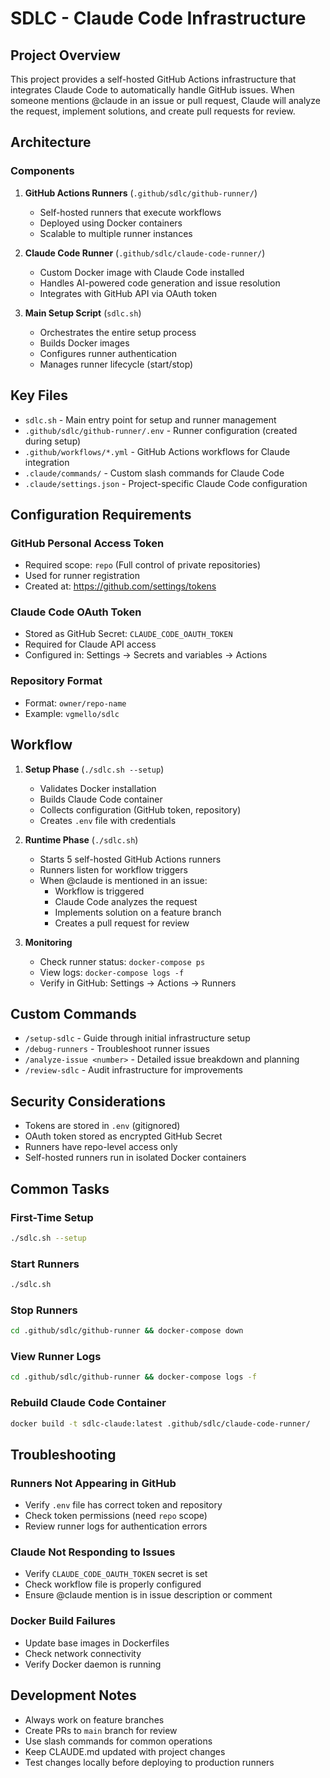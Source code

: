 # SDLC - Claude Code Infrastructure

## Project Overview

This project provides a self-hosted GitHub Actions infrastructure that integrates Claude Code to automatically handle GitHub issues. When someone mentions @claude in an issue or pull request, Claude will analyze the request, implement solutions, and create pull requests for review.

## Architecture

### Components

1. **GitHub Actions Runners** (`.github/sdlc/github-runner/`)
   - Self-hosted runners that execute workflows
   - Deployed using Docker containers
   - Scalable to multiple runner instances

2. **Claude Code Runner** (`.github/sdlc/claude-code-runner/`)
   - Custom Docker image with Claude Code installed
   - Handles AI-powered code generation and issue resolution
   - Integrates with GitHub API via OAuth token

3. **Main Setup Script** (`sdlc.sh`)
   - Orchestrates the entire setup process
   - Builds Docker images
   - Configures runner authentication
   - Manages runner lifecycle (start/stop)

## Key Files

- `sdlc.sh` - Main entry point for setup and runner management
- `.github/sdlc/github-runner/.env` - Runner configuration (created during setup)
- `.github/workflows/*.yml` - GitHub Actions workflows for Claude integration
- `.claude/commands/` - Custom slash commands for Claude Code
- `.claude/settings.json` - Project-specific Claude Code configuration

## Configuration Requirements

### GitHub Personal Access Token
- Required scope: `repo` (Full control of private repositories)
- Used for runner registration
- Created at: https://github.com/settings/tokens

### Claude Code OAuth Token
- Stored as GitHub Secret: `CLAUDE_CODE_OAUTH_TOKEN`
- Required for Claude API access
- Configured in: Settings → Secrets and variables → Actions

### Repository Format
- Format: `owner/repo-name`
- Example: `vgmello/sdlc`

## Workflow

1. **Setup Phase** (`./sdlc.sh --setup`)
   - Validates Docker installation
   - Builds Claude Code container
   - Collects configuration (GitHub token, repository)
   - Creates `.env` file with credentials

2. **Runtime Phase** (`./sdlc.sh`)
   - Starts 5 self-hosted GitHub Actions runners
   - Runners listen for workflow triggers
   - When @claude is mentioned in an issue:
     - Workflow is triggered
     - Claude Code analyzes the request
     - Implements solution on a feature branch
     - Creates a pull request for review

3. **Monitoring**
   - Check runner status: `docker-compose ps`
   - View logs: `docker-compose logs -f`
   - Verify in GitHub: Settings → Actions → Runners

## Custom Commands

- `/setup-sdlc` - Guide through initial infrastructure setup
- `/debug-runners` - Troubleshoot runner issues
- `/analyze-issue <number>` - Detailed issue breakdown and planning
- `/review-sdlc` - Audit infrastructure for improvements

## Security Considerations

- Tokens are stored in `.env` (gitignored)
- OAuth token stored as encrypted GitHub Secret
- Runners have repo-level access only
- Self-hosted runners run in isolated Docker containers

## Common Tasks

### First-Time Setup
```bash
./sdlc.sh --setup
```

### Start Runners
```bash
./sdlc.sh
```

### Stop Runners
```bash
cd .github/sdlc/github-runner && docker-compose down
```

### View Runner Logs
```bash
cd .github/sdlc/github-runner && docker-compose logs -f
```

### Rebuild Claude Code Container
```bash
docker build -t sdlc-claude:latest .github/sdlc/claude-code-runner/
```

## Troubleshooting

### Runners Not Appearing in GitHub
- Verify `.env` file has correct token and repository
- Check token permissions (need `repo` scope)
- Review runner logs for authentication errors

### Claude Not Responding to Issues
- Verify `CLAUDE_CODE_OAUTH_TOKEN` secret is set
- Check workflow file is properly configured
- Ensure @claude mention is in issue description or comment

### Docker Build Failures
- Update base images in Dockerfiles
- Check network connectivity
- Verify Docker daemon is running

## Development Notes

- Always work on feature branches
- Create PRs to `main` branch for review
- Use slash commands for common operations
- Keep CLAUDE.md updated with project changes
- Test changes locally before deploying to production runners
